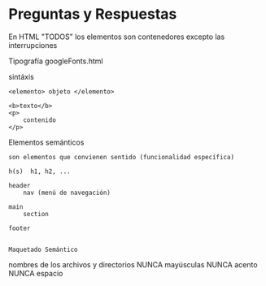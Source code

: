 # Preguntas y Respuestas


En HTML "TODOS" los elementos son contenedores
excepto las interrupciones


Tipografía  googleFonts.html





sintáxis

    <elemento> objeto </elemento>

    <b>texto</b>
    <p>
        contenido
    </p>



Elementos semánticos

    son elementos que convienen sentido (funcionalidad específica)

    h(s)  h1, h2, ...

    header
        nav (menú de navegación)

    main    
        section

    footer


    Maquetado Semántico






nombres de los archivos y directorios
NUNCA mayúsculas
NUNCA acento
NUNCA espacio

